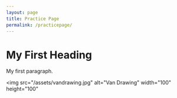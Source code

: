 ```yaml
---
layout: page
title: Practice Page
permalink: /practicepage/
---
```


 <h1>My First Heading</h1>
<p>My first paragraph.</p>

<img src="/assets/vandrawing.jpg"
alt="Van Drawing"
width="100"
height="100"
>


